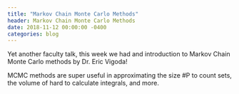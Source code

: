 ```yaml
---
title: "Markov Chain Monte Carlo Methods"
header: Markov Chain Monte Carlo Methods
date: 2018-11-12 00:00:00 -0400
categories: blog
---
```


Yet another faculty talk, this week we had and introduction to Markov Chain Monte Carlo methods by Dr. Eric Vigoda!

MCMC methods are super useful in approximating the size #P to count sets, the volume of hard to calculate integrals, and more.
